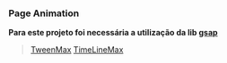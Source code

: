 ### Page Animation

**Para este projeto foi necessária a utilização da lib [gsap](https://cdnjs.com/libraries/gsap)** 
> [TweenMax](https://cdnjs.cloudflare.com/ajax/libs/gsap/2.1.3/TweenMax.min.js)
> [TimeLineMax](https://cdnjs.cloudflare.com/ajax/libs/gsap/2.1.3/TimelineMax.min.js)
